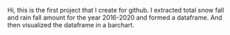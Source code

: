 Hi, this is the first project that I create for github. I extracted total snow fall and rain fall amount for the year 2016-2020 and formed a dataframe. And then visualized the dataframe in a barchart.

